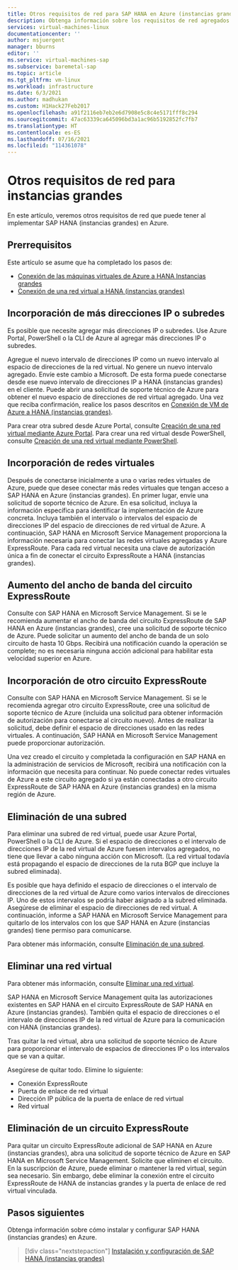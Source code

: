 ```yaml
---
title: Otros requisitos de red para SAP HANA en Azure (instancias grandes) | Microsoft Docs
description: Obtenga información sobre los requisitos de red agregados para SAP HANA en Azure (instancias grandes) que podría tener.
services: virtual-machines-linux
documentationcenter: ''
author: msjuergent
manager: bburns
editor: ''
ms.service: virtual-machines-sap
ms.subservice: baremetal-sap
ms.topic: article
ms.tgt_pltfrm: vm-linux
ms.workload: infrastructure
ms.date: 6/3/2021
ms.author: madhukan
ms.custom: H1Hack27Feb2017
ms.openlocfilehash: a91f2116eb7eb2e6d7908e5c8c4e5171fff8c294
ms.sourcegitcommit: 47ac63339ca645096bd3a1ac96b5192852fc7fb7
ms.translationtype: HT
ms.contentlocale: es-ES
ms.lasthandoff: 07/16/2021
ms.locfileid: "114361078"
---
```

# <a name="other-network-requirements-for-large-instances"></a>Otros requisitos de red para instancias grandes

En este artículo, veremos otros requisitos de red que puede tener al implementar SAP HANA (instancias grandes) en Azure.

## <a name="prerequisites"></a>Prerrequisitos

Este artículo se asume que ha completado los pasos de:
- [Conexión de las máquinas virtuales de Azure a HANA Instancias grandes](hana-connect-azure-vm-large-instances.md)
- [Conexión de una red virtual a HANA (instancias grandes)](hana-connect-vnet-express-route.md)

## <a name="add-more-ip-addresses-or-subnets"></a>Incorporación de más direcciones IP o subredes

Es posible que necesite agregar más direcciones IP o subredes. Use Azure Portal, PowerShell o la CLI de Azure al agregar más direcciones IP o subredes.

Agregue el nuevo intervalo de direcciones IP como un nuevo intervalo al espacio de direcciones de la red virtual. No genere un nuevo intervalo agregado. Envíe este cambio a Microsoft. De esta forma puede conectarse desde ese nuevo intervalo de direcciones IP a HANA (instancias grandes) en el cliente. Puede abrir una solicitud de soporte técnico de Azure para obtener el nuevo espacio de direcciones de red virtual agregado. Una vez que reciba confirmación, realice los pasos descritos en [Conexión de VM de Azure a HANA (instancias grandes)](hana-connect-azure-vm-large-instances.md). 

Para crear otra subred desde Azure Portal, consulte [Creación de una red virtual mediante Azure Portal](../../../virtual-network/manage-virtual-network.md#create-a-virtual-network). Para crear una red virtual desde PowerShell, consulte [Creación de una red virtual mediante PowerShell](../../../virtual-network/manage-virtual-network.md#create-a-virtual-network).

## <a name="add-virtual-networks"></a>Incorporación de redes virtuales

Después de conectarse inicialmente a una o varias redes virtuales de Azure, puede que desee conectar más redes virtuales que tengan acceso a SAP HANA en Azure (instancias grandes). En primer lugar, envíe una solicitud de soporte técnico de Azure. En esa solicitud, incluya la información específica para identificar la implementación de Azure concreta. Incluya también el intervalo o intervalos del espacio de direcciones IP del espacio de direcciones de red virtual de Azure. A continuación, SAP HANA en Microsoft Service Management proporciona la información necesaria para conectar las redes virtuales agregadas y Azure ExpressRoute. Para cada red virtual necesita una clave de autorización única a fin de conectar el circuito ExpressRoute a HANA (instancias grandes).

## <a name="increase-expressroute-circuit-bandwidth"></a>Aumento del ancho de banda del circuito ExpressRoute

Consulte con SAP HANA en Microsoft Service Management. Si se le recomienda aumentar el ancho de banda del circuito ExpressRoute de SAP HANA en Azure (instancias grandes), cree una solicitud de soporte técnico de Azure. Puede solicitar un aumento del ancho de banda de un solo circuito de hasta 10 Gbps. Recibirá una notificación cuando la operación se complete; no es necesaria ninguna acción adicional para habilitar esta velocidad superior en Azure.

## <a name="add-another-expressroute-circuit"></a>Incorporación de otro circuito ExpressRoute

Consulte con SAP HANA en Microsoft Service Management. Si se le recomienda agregar otro circuito ExpressRoute, cree una solicitud de soporte técnico de Azure (incluida una solicitud para obtener información de autorización para conectarse al circuito nuevo). Antes de realizar la solicitud, debe definir el espacio de direcciones usado en las redes virtuales. A continuación, SAP HANA en Microsoft Service Management puede proporcionar autorización.

Una vez creado el circuito y completada la configuración en SAP HANA en la administración de servicios de Microsoft, recibirá una notificación con la información que necesita para continuar. No puede conectar redes virtuales de Azure a este circuito agregado si ya están conectadas a otro circuito ExpressRoute de SAP HANA en Azure (instancias grandes) en la misma región de Azure.

## <a name="delete-a-subnet"></a>Eliminación de una subred

Para eliminar una subred de red virtual, puede usar Azure Portal, PowerShell o la CLI de Azure. Si el espacio de direcciones o el intervalo de direcciones IP de la red virtual de Azure fuesen intervalos agregados, no tiene que llevar a cabo ninguna acción con Microsoft. (La red virtual todavía está propagando el espacio de direcciones de la ruta BGP que incluye la subred eliminada). 

Es posible que haya definido el espacio de direcciones o el intervalo de direcciones de la red virtual de Azure como varios intervalos de direcciones IP. Uno de estos intervalos se podría haber asignado a la subred eliminada. Asegúrese de eliminar el espacio de direcciones de red virtual. A continuación, informe a SAP HANA en Microsoft Service Management para quitarlo de los intervalos con los que SAP HANA en Azure (instancias grandes) tiene permiso para comunicarse.

Para obtener más información, consulte [Eliminación de una subred](../../../virtual-network/virtual-network-manage-subnet.md#delete-a-subnet).

## <a name="delete-a-virtual-network"></a>Eliminar una red virtual

Para obtener más información, consulte [Eliminar una red virtual](../../../virtual-network/manage-virtual-network.md#delete-a-virtual-network).

SAP HANA en Microsoft Service Management quita las autorizaciones existentes en SAP HANA en el circuito ExpressRoute de SAP HANA en Azure (instancias grandes). También quita el espacio de direcciones o el intervalo de direcciones IP de la red virtual de Azure para la comunicación con HANA (instancias grandes).

Tras quitar la red virtual, abra una solicitud de soporte técnico de Azure para proporcionar el intervalo de espacios de direcciones IP o los intervalos que se van a quitar.

Asegúrese de quitar todo. Elimine lo siguiente:
- Conexión ExpressRoute
- Puerta de enlace de red virtual
- Dirección IP pública de la puerta de enlace de red virtual
- Red virtual

## <a name="delete-an-expressroute-circuit"></a>Eliminación de un circuito ExpressRoute

Para quitar un circuito ExpressRoute adicional de SAP HANA en Azure (instancias grandes), abra una solicitud de soporte técnico de Azure en SAP HANA en Microsoft Service Management. Solicite que eliminen el circuito. En la suscripción de Azure, puede eliminar o mantener la red virtual, según sea necesario. Sin embargo, debe eliminar la conexión entre el circuito ExpressRoute de HANA de instancias grandes y la puerta de enlace de red virtual vinculada.

## <a name="next-steps"></a>Pasos siguientes

Obtenga información sobre cómo instalar y configurar SAP HANA (instancias grandes) en Azure.

> [!div class="nextstepaction"]
> [Instalación y configuración de SAP HANA (instancias grandes)](hana-installation.md)
